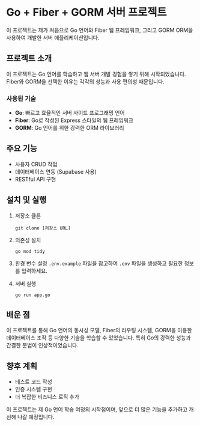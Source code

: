 # Go + Fiber + GORM 서버 프로젝트

이 프로젝트는 제가 처음으로 Go 언어와 Fiber 웹 프레임워크, 그리고 GORM ORM을 사용하여 개발한 서버 애플리케이션입니다.

## 프로젝트 소개

이 프로젝트는 Go 언어를 학습하고 웹 서버 개발 경험을 쌓기 위해 시작되었습니다. Fiber와 GORM을 선택한 이유는 각각의 성능과 사용 편의성 때문입니다.

### 사용된 기술

- **Go**: 빠르고 효율적인 서버 사이드 프로그래밍 언어
- **Fiber**: Go로 작성된 Express 스타일의 웹 프레임워크
- **GORM**: Go 언어를 위한 강력한 ORM 라이브러리

## 주요 기능

- 사용자 CRUD 작업
- 데이터베이스 연동 (Supabase 사용)
- RESTful API 구현

## 설치 및 실행

1. 저장소 클론

   ```
   git clone [저장소 URL]
   ```

2. 의존성 설치

   ```
   go mod tidy
   ```

3. 환경 변수 설정
   `.env.example` 파일을 참고하여 `.env` 파일을 생성하고 필요한 정보를 입력하세요.

4. 서버 실행
   ```
   go run app.go
   ```

## 배운 점

이 프로젝트를 통해 Go 언어의 동시성 모델, Fiber의 라우팅 시스템, GORM을 이용한 데이터베이스 조작 등 다양한 기술을 학습할 수 있었습니다. 특히 Go의 강력한 성능과 간결한 문법이 인상적이었습니다.

## 향후 계획

- 테스트 코드 작성
- 인증 시스템 구현
- 더 복잡한 비즈니스 로직 추가

이 프로젝트는 제 Go 언어 학습 여정의 시작점이며, 앞으로 더 많은 기능을 추가하고 개선해 나갈 예정입니다.
